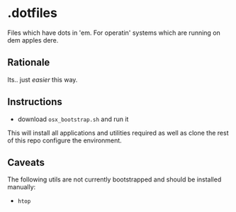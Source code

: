 .dotfiles
===============
Files which have dots in 'em. For operatin' systems which are running on dem apples dere.

Rationale
---------
Its.. just _easier_ this way.

Instructions
-----------
* download `osx_bootstrap.sh` and run it

This will install all applications and utilities required as well as clone the rest of this repo configure the environment.


Caveats
-------

The following utils are not currently bootstrapped and should be installed manually:
* `htop`
